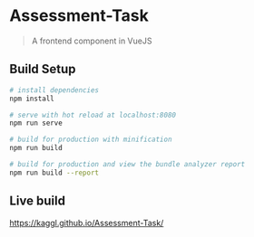 # Assessment-Task

> A frontend component in VueJS

## Build Setup

``` bash
# install dependencies
npm install

# serve with hot reload at localhost:8080
npm run serve

# build for production with minification
npm run build

# build for production and view the bundle analyzer report
npm run build --report
```

## Live build

https://kaggl.github.io/Assessment-Task/
